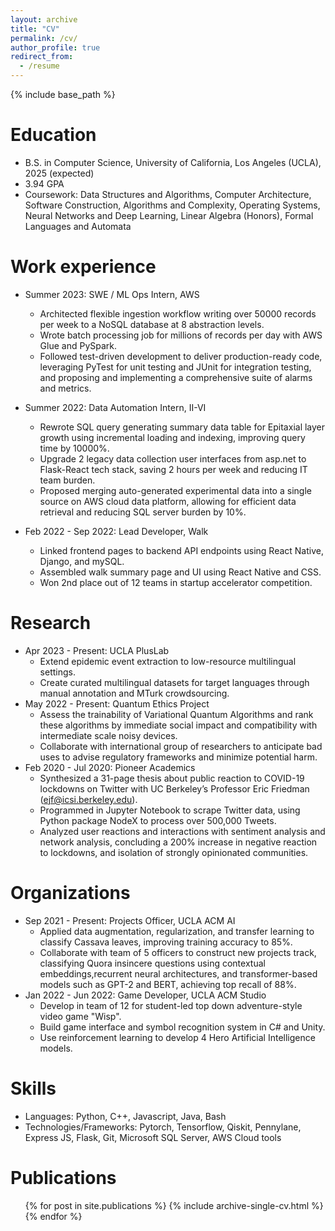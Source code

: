```yaml
---
layout: archive
title: "CV"
permalink: /cv/
author_profile: true
redirect_from:
  - /resume
---
```


{% include base_path %}

Education
======
* B.S. in Computer Science, University of California, Los Angeles (UCLA), 2025 (expected)
* 3.94 GPA
* Coursework: Data Structures and Algorithms, Computer Architecture, Software Construction, Algorithms and Complexity, Operating Systems, Neural Networks and Deep Learning, Linear Algebra (Honors), Formal Languages and Automata

Work experience
======
* Summer 2023: SWE / ML Ops Intern, AWS
  * Architected flexible ingestion workflow writing over 50000 records per week to a NoSQL database at 8 abstraction levels.
  * Wrote batch processing job for millions of records per day with AWS Glue and PySpark.
  * Followed test-driven development to deliver production-ready code, leveraging PyTest for unit testing and JUnit for integration testing, and proposing and implementing a comprehensive suite of alarms and metrics.

* Summer 2022: Data Automation Intern, II-VI
  * Rewrote SQL query generating summary data table for Epitaxial layer growth using incremental loading and indexing, improving query time by 10000%.
  * Upgrade 2 legacy data collection user interfaces from asp.net to Flask-React tech stack, saving 2 hours per week and reducing IT team burden.
  * Proposed merging auto-generated experimental data into a single source on AWS cloud data platform, allowing for efficient data retrieval and reducing SQL server burden by 10%.

* Feb 2022 - Sep 2022: Lead Developer, Walk
  * Linked frontend pages to backend API endpoints using React Native, Django, and mySQL.
  * Assembled walk summary page and UI using React Native and CSS.
  * Won 2nd place out of 12 teams in startup accelerator competition.
  
Research
======
* Apr 2023 - Present: UCLA PlusLab
  * Extend epidemic event extraction to low-resource multilingual settings.
  * Create curated multilingual datasets for target languages through manual annotation and MTurk crowdsourcing.
* May 2022 - Present: Quantum Ethics Project
  * Assess the trainability of Variational Quantum Algorithms and rank these algorithms by immediate social impact and compatibility with
intermediate scale noisy devices.
  * Collaborate with international group of researchers to anticipate bad uses to advise regulatory frameworks and minimize potential harm.
* Feb 2020 - Jul 2020: Pioneer Academics
  * Synthesized a 31-page thesis about public reaction to COVID-19 lockdowns on Twitter with UC Berkeley’s Professor Eric Friedman
(ejf@icsi.berkeley.edu).
  * Programmed in Jupyter Notebook to scrape Twitter data, using Python package NodeX to process over 500,000 Tweets.
  * Analyzed user reactions and interactions with sentiment analysis and network analysis, concluding a 200% increase in negative reaction to
lockdowns, and isolation of strongly opinionated communities.

Organizations
======
* Sep 2021 - Present: Projects Officer, UCLA ACM AI
  * Applied data augmentation, regularization, and transfer learning to classify Cassava leaves, improving training accuracy to 85%.
  * Collaborate with team of 5 officers to construct new projects track, classifying Quora insincere questions using contextual embeddings,recurrent neural architectures, and transformer-based models such as GPT-2 and BERT, achieving top recall of 88%.
* Jan 2022 - Jun 2022: Game Developer, UCLA ACM Studio
  * Develop in team of 12 for student-led top down adventure-style video game "Wisp".
  * Build game interface and symbol recognition system in C# and Unity.
  * Use reinforcement learning to develop 4 Hero Artificial Intelligence models.

Skills
======
* Languages: Python, C++, Javascript, Java, Bash
* Technologies/Frameworks: Pytorch, Tensorflow, Qiskit, Pennylane, Express JS, Flask, Git, Microsoft SQL Server, AWS Cloud tools

Publications
======
  <ul>{% for post in site.publications %}
    {% include archive-single-cv.html %}
  {% endfor %}</ul>
  
<!-- Talks
======
  <ul>{% for post in site.talks %}
    {% include archive-single-talk-cv.html %}
  {% endfor %}</ul>
  
Teaching
======
  <ul>{% for post in site.teaching %}
    {% include archive-single-cv.html %}
  {% endfor %}</ul>
  
Service and leadership
======
* Currently signed in to 43 different slack teams -->
